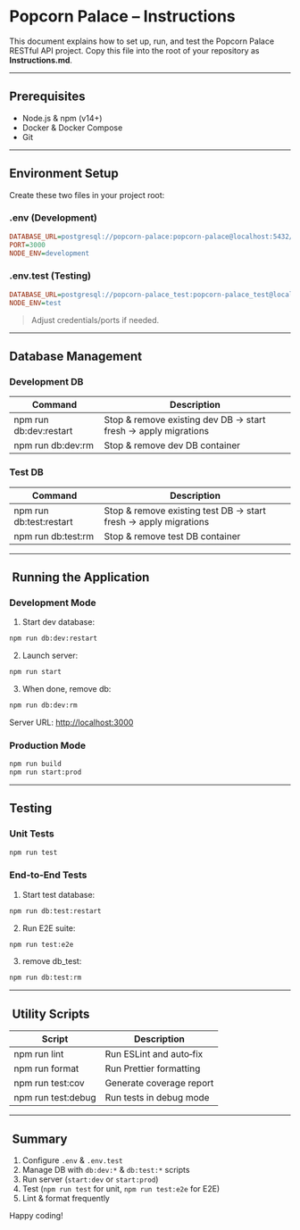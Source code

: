 # Popcorn Palace – Instructions

This document explains how to set up, run, and test the Popcorn Palace RESTful API project. Copy this file into the root of your repository as **Instructions.md**.

---

## Prerequisites

- Node.js & npm (v14+)
- Docker & Docker Compose
- Git

---

## Environment Setup

Create these two files in your project root:

### .env (Development)

```ini
DATABASE_URL=postgresql://popcorn-palace:popcorn-palace@localhost:5432/popcorn-palace?schema=public
PORT=3000
NODE_ENV=development
```

### .env.test (Testing)

```ini
DATABASE_URL=postgresql://popcorn-palace_test:popcorn-palace_test@localhost:5433/popcorn-palace_test?schema=public
NODE_ENV=test
```

> Adjust credentials/ports if needed.

---

## Database Management

### Development DB

| Command                  | Description                                                    |
| ------------------------ | -------------------------------------------------------------- |
| npm run db:dev:restart | Stop & remove existing dev DB → start fresh → apply migrations |
| npm run db:dev:rm      | Stop & remove dev DB container                                 |

### Test DB

| Command                   | Description                                                     |
| ------------------------- | --------------------------------------------------------------- |
| npm run db:test:restart | Stop & remove existing test DB → start fresh → apply migrations |
| npm run db:test:rm      | Stop & remove test DB container                                 |

---

##  Running the Application

### Development Mode

1. Start dev database:

```bash
npm run db:dev:restart
```

2. Launch server:

```bash
npm run start

```
3. When done, remove db:

```bash
npm run db:dev:rm
```

Server URL: [http://localhost:3000](http://localhost:3000)

### Production Mode

```bash
npm run build
npm run start:prod
```

---

## Testing

### Unit Tests

```bash
npm run test
```

### End‑to‑End Tests

1. Start test database:

```bash
npm run db:test:restart
```

2. Run E2E suite:

```bash
npm run test:e2e
```
3. remove db_test:

```bash
npm run db:test:rm
```

---

##  Utility Scripts

| Script              | Description              |
| ------------------- | ------------------------ |
| npm run lint        | Run ESLint and auto‑fix  |
| npm run format      | Run Prettier formatting  |
| npm run test\:cov   | Generate coverage report |
| npm run test\:debug | Run tests in debug mode  |

---

##  Summary

1. Configure `.env` & `.env.test`
2. Manage DB with `db:dev:*` & `db:test:*` scripts
3. Run server (`start:dev` or `start:prod`)
4. Test (`npm run test` for unit, `npm run test:e2e` for E2E)
5. Lint & format frequently

Happy coding! 
